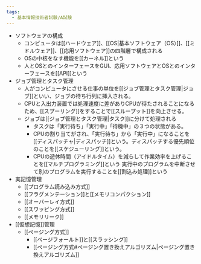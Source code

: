 ```yaml
---
tags:
  - 基本情報技術者試験/A試験
---
```

- ソフトウェアの構成
	- コンピュータは[[ハードウェア]]、[[OS|基本ソフトウェア（OS）]]、[[ミドルウェア]]、[[応用ソフトウェア]]の四階層で構成される
	- OSの中核をなす機能を[[カーネル]]という
	- 人とOSとのインターフェースをGUI、応用ソフトウェアとOSとのインターフェースを[[API]]という
- ジョブ管理とタスク管理
	- 人がコンピュータにさせる仕事の単位を[[ジョブ管理とタスク管理|ジョブ]]といい、ジョブの待ち行列に挿入される。
	- CPUと入出力装置では処理速度に差がありCPUが待たされることになるため、[[スプーリング]]をすることで[[スループット]]を向上させる。
	- ジョブは[[ジョブ管理とタスク管理|タスク]]に分けて処理される
		- タスクは「実行待ち」「実行中」「待機中」の３つの状態がある。
		- CPUの割り当てがされ、「実行待ち」から「実行中」になることを[[ディスパッチャ|ディスパッチ]]という。ディスパッチする優先順位のことを[[スケジューリング]]という。
		- CPUの遊休時間（アイドルタイム）を減らして作業効率を上げることを[[マルチプログラミング]]という
		実行中のプログラムを中断させて別のプログラムを実行することを[[割込み処理]]という
- 実記憶管理
	- [[プログラム読み込み方式]]
	- [[フラグメンテーション]]と[[メモリコンパクション]]
	- [[オーバーレイ方式]]
	- [[スワッピング方式]]
	- [[メモリリーク]]
- [[仮想記憶]]管理
	- [[ページング方式]]
		- [[ページフォールト]]と[[スラッシング]]
		- [[ページング方式#ページング置き換えアルゴリズム|ページング置き換えアルゴリズム]]
		